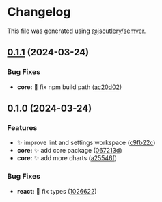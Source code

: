 # Changelog

This file was generated using [@jscutlery/semver](https://github.com/jscutlery/semver).

## [0.1.1](https://github.com/nabla-studio/lightweight-charts-wrappers/compare/core@0.1.0...core@0.1.1) (2024-03-24)


### Bug Fixes

* **core:** :wrench: fix npm build path ([ac20d02](https://github.com/nabla-studio/lightweight-charts-wrappers/commit/ac20d027e47ef6690a759fd22da1e8168d243a49))

## 0.1.0 (2024-03-24)


### Features

* :sparkles: improve lint and settings workspace ([c9fb22c](https://github.com/nabla-studio/lightweight-charts-wrappers/commit/c9fb22ce85988684b4136a51b399a29ce29425c2))
* **core:** :sparkles: add core package ([067213d](https://github.com/nabla-studio/lightweight-charts-wrappers/commit/067213d666895f3f68d39726b136407110f87f38))
* **core:** :sparkles: add more charts ([a25546f](https://github.com/nabla-studio/lightweight-charts-wrappers/commit/a25546f854ab018a78a5b220b4fda4818f7b9538))


### Bug Fixes

* **react:** :bug: fix types ([1026622](https://github.com/nabla-studio/lightweight-charts-wrappers/commit/1026622410185c73ab0012c80ddb8af8ffea560f))
